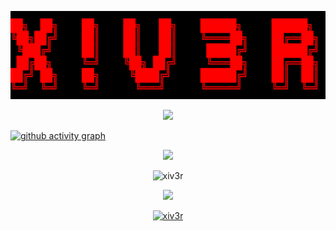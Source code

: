 <p align="center"><img src="https://github.com/xiv3r/xiv3r/blob/main/xiv3r.png">
  <br>
<p align="center"><img src="https://profile-counter.glitch.me/xiv3r/count.svg" /></p>

[![github activity graph](https://github-readme-activity-graph.vercel.app/graph?username=xiv3r&bg_color=000000&color=FF69B4&line=65f207&point=2c42ed&area=true&hide_border=true)](https://github.com/xiv3r/github-readme-activity-graph)

<p align="center"><img src="https://repobeats.axiom.co/api/embed/5708c01fc2970fa6f945a069e73acc7f9d70d90a.svg"/> </p>

<p align="center"> <img src="https://github-readme-stats.vercel.app/api?username=xiv3r&show_icons=true&theme=radical&show=reviews,discussions_started,discussions_answered,prs_merged,prs_merged_percentage" alt="xiv3r"/></p>

<p align="center"> <img src="https://github-readme-stats.vercel.app/api/top-langs/?username=xiv3r&theme=radical&layout=pie"/> </p>
                     
<p align="center"> <a href="https://github.com/xiv3r/github-readme-stats"> <img src="https://github-readme-streak-stats.herokuapp.com/?user=xiv3r&theme=radical&hide_border=false" alt="xiv3r" /></a></p>

